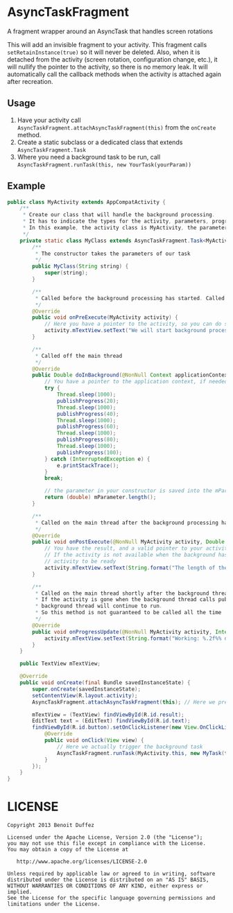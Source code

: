 AsyncTaskFragment
=================

A fragment wrapper around an AsyncTask that handles screen rotations

This will add an invisible fragment to your activity. This fragment calls `setRetainInstance(true)` so it will never be deleted. Also, when it is detached from the activity (screen rotation, configuration change, etc.), it will nullify the pointer to the activity, so there is no memory leak. It will automatically call the callback methods when the activity is attached again after recreation.

Usage
-----

1. Have your activity call `AsyncTaskFragment.attachAsyncTaskFragment(this)` from the `onCreate` method.
2. Create a static subclass or a dedicated class that extends `AsyncTaskFragment.Task`
3. Where you need a background task to be run, call `AsyncTaskFragment.runTask(this, new YourTask(yourParam))`

Example
-------

```java
public class MyActivity extends AppCompatActivity {
	/**
	 * Create our class that will handle the background processing.
	 * It has to indicate the types for the activity, parameters, progress and result to the AsyncTaskFragment API
	 * In this example, the activity class is MyActivity, the parameters are a String, the progress an Integer and the result a Double
	 */
	private static class MyClass extends AsyncTaskFragment.Task<MyActivity, String, Integer, Double> {
		/**
		 * The constructor takes the parameters of our task
		 */
		public MyClass(String string) {
			super(string);
		}

		/**
		 * Called before the background processing has started. Called in the main thread
		 */
		@Override
		public void onPreExecute(MyActivity activity) {
			// Here you have a pointer to the activity, so you can do something with the views
			activity.mTextView.setText("We will start background processing shortly");
		}

		/**
		 * Called off the main thread
		 */
		@Override
		public Double doInBackground(@NonNull Context applicationContext) {
			// You have a pointer to the application context, if needed
			try {
				Thread.sleep(1000);
				publishProgress(20);
				Thread.sleep(1000);
				publishProgress(40);
				Thread.sleep(1000);
				publishProgress(60);
				Thread.sleep(1000);
				publishProgress(80);
				Thread.sleep(1000);
				publishProgress(100);
			} catch (InterruptedException e) {
				e.printStackTrace();
			}
			break;

			// the parameter in your constructor is saved into the mParameter field
			return (double) mParameter.length();
		}

		/**
		 * Called on the main thread after the background processing has finished
		 */
		@Override
		public void onPostExecute(@NonNull MyActivity activity, Double result) {
			// You have the result, and a valid pointer to your activity
			// If the activity is not available when the background has finished, it will wait for up to 15 seconds for the
			// activity to be ready
			activity.mTextView.setText(String.format("The length of the EditText is: %.1f chars", result));
		}

		/**
		 * Called on the main thread shortly after the background thread calls publishProgress
		 * If the activity is gone when the background thread calls publishProgress, the progress will be discarded and the
		 * background thread will continue to run.
		 * So this method is not guaranteed to be called all the time
		 */
		@Override
		public void onProgressUpdate(@NonNull MyActivity activity, Integer progress) {
			activity.mTextView.setText(String.format("Working: %.2f%% done", progress));
		}
	}

	public TextView mTextView;

	@Override
	public void onCreate(final Bundle savedInstanceState) {
		super.onCreate(savedInstanceState);
		setContentView(R.layout.activity);
		AsyncTaskFragment.attachAsyncTaskFragment(this); // Here we prepare the AsyncTaskFragment, but nothing happened yet

		mTextView = (TextView) findViewById(R.id.result);
		EditText text = (EditText) findViewById(R.id.text);
		findViewById(R.id.button).setOnClickListener(new View.OnClickListener() {
			@Override
			public void onClick(View view) {
				// Here we actually trigger the background task
				AsyncTaskFragment.runTask(MyActivity.this, new MyTask(text.getText()));
			}
		});
	}
}
```

LICENSE
=======

	Copyright 2013 Benoit Duffez
	
	Licensed under the Apache License, Version 2.0 (the "License");
	you may not use this file except in compliance with the License.
	You may obtain a copy of the License at
	
	   http://www.apache.org/licenses/LICENSE-2.0
	
	Unless required by applicable law or agreed to in writing, software
	distributed under the License is distributed on an "AS IS" BASIS,
	WITHOUT WARRANTIES OR CONDITIONS OF ANY KIND, either express or implied.
	See the License for the specific language governing permissions and
	limitations under the License.

